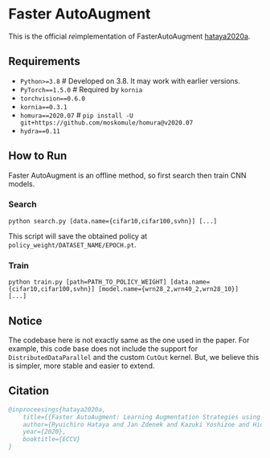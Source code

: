 # Faster AutoAugment

This is the official *re*implementation of FasterAutoAugment [hataya2020a](https://arxiv.org/abs/1911.06987).

## Requirements

* `Python>=3.8`  # Developed on 3.8. It may work with earlier versions.
* `PyTorch==1.5.0` # Required by `kornia`
* `torchvision==0.6.0`
* `kornia==0.3.1`
* `homura==2020.07` # `pip install -U git+https://github.com/moskomule/homura@v2020.07`
* `hydra==0.11` 


## How to Run

Faster AutoAugment is an offline method, so first search then train CNN models.

### Search

```
python search.py [data.name={cifar10,cifar100,svhn}] [...]
```

This script will save the obtained policy at `policy_weight/DATASET_NAME/EPOCH.pt`.

### Train

```
python train.py [path=PATH_TO_POLICY_WEIGHT] [data.name={cifar10,cifar100,svhn}] [model.name={wrn28_2,wrn40_2,wrn28_10}]  [...]
```

## Notice

The codebase here is not exactly same as the one used in the paper. For example, this code base does not include the support for `DistributedDataParallel` and the custom `CutOut` kernel. But, we believe this is simpler, more stable and easier to extend.

## Citation

```bibtex
@inproceesings{hataya2020a,
    title={{Faster AutoAugment: Learning Augmentation Strategies using Backpropagation}},
    author={Ryuichiro Hataya and Jan Zdenek and Kazuki Yoshizoe and Hideki Nakayama},
    year={2020},
    booktitle={ECCV}
}
```